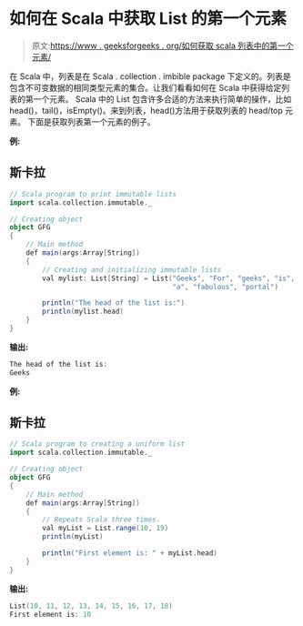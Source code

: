 # 如何在 Scala 中获取 List 的第一个元素

> 原文:[https://www . geeksforgeeks . org/如何获取 scala 列表中的第一个元素/](https://www.geeksforgeeks.org/how-to-get-the-first-element-of-list-in-scala/)

在 Scala 中，列表是在 Scala . collection . imbible package 下定义的。列表是包含不可变数据的相同类型元素的集合。让我们看看如何在 Scala 中获得给定列表的第一个元素。
Scala 中的 List 包含许多合适的方法来执行简单的操作，比如 head()，tail()，isEmpty()。来到列表，head()方法用于获取列表的 head/top 元素。
下面是获取列表第一个元素的例子。

**例:**

## 斯卡拉

```scala
// Scala program to print immutable lists
import scala.collection.immutable._

// Creating object
object GFG
{
    // Main method
    def main(args:Array[String])
    {
        // Creating and initializing immutable lists
        val mylist: List[String] = List("Geeks", "For", "geeks", "is",
                                        "a", "fabulous", "portal")

        println("The head of the list is:")
        println(mylist.head)
    }
}
```

**输出:**

```scala
The head of the list is:
Geeks
```

**例:**

## 斯卡拉

```scala
// Scala program to creating a uniform list
import scala.collection.immutable._

// Creating object
object GFG
{
    // Main method
    def main(args:Array[String])
    {
        // Repeats Scala three times.
        val myList = List.range(10, 19)
        println(myList)

        println("First element is: " + myList.head)
    }
}
```

**输出:**

```scala
List(10, 11, 12, 13, 14, 15, 16, 17, 18)
First element is: 10
```